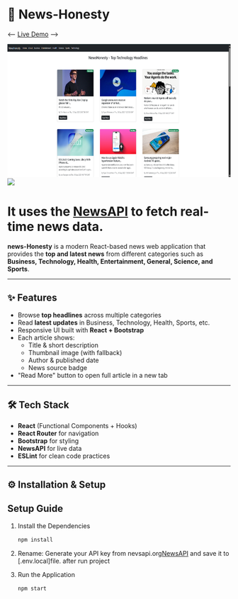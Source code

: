 # 📰 News-Honesty

<-- <a href="https://dev-sahil-bharti.github.io/newsapp/">Live Demo</a> -->

<div>
<img src="./screenshots/1.png" height="300">
<img src="./screenshots/2.png" height="300">
</div>


# It uses the [NewsAPI](https://newsapi.org) to fetch real-time news data.
**news-Honesty** is a modern React-based news web application that provides the **top and latest news** from different categories such as **Business, Technology, Health, Entertainment, General, Science, and Sports**.

---

## ✨ Features

- Browse **top headlines** across multiple categories
- Read **latest updates** in Business, Technology, Health, Sports, etc.
- Responsive UI built with **React + Bootstrap**
- Each article shows:
  - Title & short description
  - Thumbnail image (with fallback)
  - Author & published date
  - News source badge
- "Read More" button to open full article in a new tab

---

## 🛠️ Tech Stack

- **React** (Functional Components + Hooks)
- **React Router** for navigation
- **Bootstrap** for styling
- **NewsAPI** for live data
- **ESLint** for clean code practices

---

## ⚙️ Installation & Setup
## Setup Guide

1. Install the Dependencies
    ```bash 
    npm install 
    ```
2. Rename: Generate your API key from nevsapi.org[NewsAPI](https://newsapi.org) and save it to [.env.local]file. after run project

3. Run the Application
    ```bash
    npm start
    ```

```
